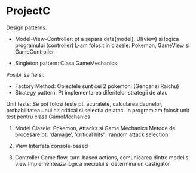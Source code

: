 # ProjectC
Design patterns: 
- Model-View-Controller: 
pt a separa data(model), UI(view) si logica programului (controller)
L-am folosit in clasele: Pokemon, GameView si GameController

- Singleton pattern:
Clasa GameMechanics

Posibil sa fie si: 

- Factory Method: 
Obiectele sunt cei 2 pokemoni (Gengar si Raichu)
- Strategy pattern:
Pt implementarea diferitelor strategii de atac


Unit tests:
Se pot folosi teste pt. acuratete, calcularea daunelor, probabilitatea unui hit critical si selectia de atac.
In program am folosit unit test pentru clasa GameMechanics

1. Model
	Clasele: Pokemon, Attacks si Game Mechanics
	Metode de procesare pt. 'damage', 'critical hits', 'random attack selection'

2. View
	Interfata console-based

3. Controller
	Game flow, turn-based actions, comunicarea dintre model si view
	Implementeaza logica meciului si determina un castigator	
